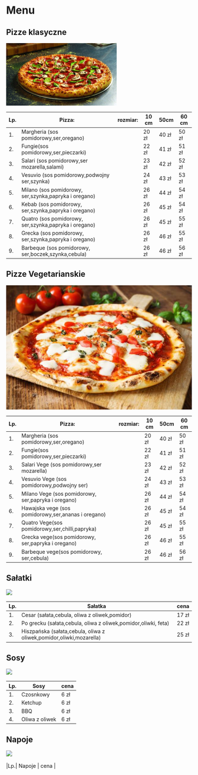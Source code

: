 # Menu

## Pizze klasyczne
<img src="img/1074146-pizza.jpg" width=300>

|Lp.| Pizza:                                                | rozmiar: | 10 cm | 50cm | 60 cm|
|---|-------------------------------------------------------|----------|-------|------|------|
|1. | Margheria (sos pomidorowy,ser,oregano)                |          |20 zł  | 40 zł| 50 zł|
|2. | Fungie(sos pomidorowy,ser,pieczarki)                  |          |22 zł  | 41 zł| 51 zł|
|3. | Salari (sos pomidorowy,ser mozarella,salami)          |          |23 zł  | 42 zł| 52 zł|
|4. | Vesuvio (sos pomidorowy,podwojny ser,szynka)          |          |24 zł  | 43 zł| 53 zł|
|5. | Milano (sos pomidorowy, ser,szynka,papryka i oregano) |          |26 zł  | 44 zł| 54 zł|
|6. | Kebab (sos pomidorowy, ser,szynka,papryka i oregano)  |          |26 zł  | 45 zł| 54 zł|
|7. | Quatro (sos pomidorowy, ser,szynka,papryka i oregano) |          |26 zł  | 45 zł| 55 zł|
|8. | Grecka (sos pomidorowy, ser,szynka,papryka i oregano) |          |26 zł  | 46 zł| 55 zł|
|9. | Barbeque (sos pomidorowy, ser,boczek,szynka,cebula)   |          |26 zł  | 46 zł| 56 zł|

## Pizze Vegetarianskie
<img src="img/istockphoto-1278998606-612x612.jpg">

|Lp.| Pizza:                                                | rozmiar: | 10 cm | 50cm | 60 cm|
|---|-------------------------------------------------------|----------|-------|------|------|
|1. | Margheria (sos pomidorowy,ser,oregano)                |          |20 zł  | 40 zł| 50 zł|
|2. | Fungie(sos pomidorowy,ser,pieczarki)                  |          |22 zł  | 41 zł| 51 zł|
|3. | Salari Vege (sos pomidorowy,ser mozarella)            |          |23 zł  | 42 zł| 52 zł|
|4. | Vesuvio Vege (sos pomidorowy,podwojny ser)            |          |24 zł  | 43 zł| 53 zł|
|5. | Milano Vege (sos pomidorowy, ser,papryka i oregano)   |          |26 zł  | 44 zł| 54 zł|
|6. | Hawajska vege (sos pomidorowy,ser,ananas i oregano)   |          |26 zł  | 45 zł| 54 zł|
|7. | Quatro Vege(sos pomidorowy,ser,chilli,papryka)        |          |26 zł  | 45 zł| 55 zł|
|8. | Grecka vege(sos pomidorowy, ser,papryka i oregano)    |          |26 zł  | 46 zł| 55 zł|
|9. | Barbeque vege(sos pomidorowy, ser,cebula)             |          |26 zł  | 46 zł| 56 zł|

## Sałatki
<img src="https://www.google.com/url?sa=i&url=https%3A%2F%2Fsmaker.pl%2Fprzepisy-salatki%2Fprzepis-salatka-milionera%2C1941171%2Csmaker.html&psig=AOvVaw1S6N1NEFZEB4r-qIoyjaXJ&ust=1673365089669000&source=images&cd=vfe&ved=0CBAQjRxqFwoTCPij7u_ouvwCFQAAAAAdAAAAABAE">

|Lp.| Sałatka                                                             | cena |
|---|---------------------------------------------------------------------|------|
|1. | Cesar (sałata,cebula, oliwa z oliwek,pomidor)                       | 17 zł|
|2. | Po grecku (sałata,cebula, oliwa z oliwek,pomidor,oliwki, feta)      | 22 zł|
|3. | Hiszpańska (sałata,cebula, oliwa z oliwek,pomidor,oliwki,mozarella) | 25 zł|




## Sosy
<img src="https://www.google.com/url?sa=i&url=https%3A%2F%2Fpolki.pl%2Fprzepisy%2Fprzekaski%2Csosy-do-mies-5-przepisow%2C10032912%2Cartykul.html&psig=AOvVaw1oNzHQvTf45PGJFATZDXFs&ust=1673365160702000&source=images&cd=vfe&ved=0CBAQjRxqFwoTCMjv8ZHpuvwCFQAAAAAdAAAAABAE">

|Lp.| Sosy                                                             | cena |
|---|------------------------------------------------------------------|------|
|1. | Czosnkowy                                                        | 6 zł |
|2. | Ketchup                                                          | 6 zł |
|3. | BBQ                                                              | 6 zł |
|4. | Oliwa z oliwek                                                   | 6 zł |

## Napoje
<img src="https://www.google.com/url?sa=i&url=https%3A%2F%2Fdiabetyk.org.pl%2Fslodkie-napoje-zwiekszaja-ryzyko-zgonu%2F&psig=AOvVaw1pZzrgPKgknb71kUUNkTlT&ust=1673365197539000&source=images&cd=vfe&ved=0CBAQjRxqFwoTCPD0p6PpuvwCFQAAAAAdAAAAABAE">

|Lp.| Napoje                                                             | cena |
